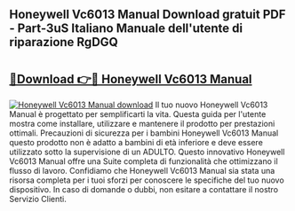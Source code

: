 ## Honeywell Vc6013 Manual Download gratuit PDF - Part-3uS Italiano Manuale dell'utente di riparazione RgDGQ

# <h2><a href="http://dfbmkbi.blite.top/?on=Honeywell+Vc6013+Manual">🔗Download 👉🔴 Honeywell Vc6013 Manual</a></h2>

[![Honeywell Vc6013 Manual download](https://i.imgur.com/lujVjoI.png)](http://dfbmkbi.blite.top/?on=Honeywell+Vc6013+Manual)
Il tuo nuovo Honeywell Vc6013 Manual è progettato per semplificarti la vita. Questa guida per l'utente mostra come installare, utilizzare e mantenere il prodotto per prestazioni ottimali. Precauzioni di sicurezza per i bambini Honeywell Vc6013 Manual questo prodotto non è adatto a bambini di età inferiore e deve essere utilizzato sotto la supervisione di un ADULTO. Questo innovativo Honeywell Vc6013 Manual offre una Suite completa di funzionalità che ottimizzano il flusso di lavoro. Confidiamo che Honeywell Vc6013 Manual sia stata una risorsa completa per i tuoi sforzi per conoscere le specifiche del tuo nuovo dispositivo. In caso di domande o dubbi, non esitare a contattare il nostro Servizio Clienti.
